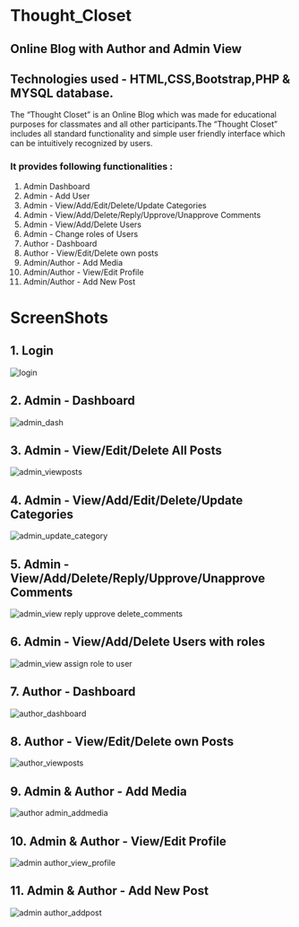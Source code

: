# Thought_Closet
## Online Blog with Author and Admin View
## Technologies used - HTML,CSS,Bootstrap,PHP & MYSQL database.

The “Thought Closet” is an Online Blog which was made for educational purposes for classmates and all 
other participants.The “Thought Closet” includes all standard functionality and simple user friendly 
interface which can be intuitively recognized by users.

### It provides following functionalities :
1. Admin Dashboard
2. Admin - Add User
3. Admin - View/Add/Edit/Delete/Update Categories
4. Admin - View/Add/Delete/Reply/Upprove/Unapprove Comments
5. Admin - View/Add/Delete Users
6. Admin - Change roles of Users
7. Author - Dashboard
8. Author - View/Edit/Delete own posts
9. Admin/Author - Add Media
10. Admin/Author - View/Edit Profile
11. Admin/Author - Add New Post

# ScreenShots

## 1. Login
![login](https://user-images.githubusercontent.com/25307874/33100035-f6c612e2-cee0-11e7-8c2a-1c055c36d8d4.png)

## 2. Admin - Dashboard
![admin_dash](https://user-images.githubusercontent.com/25307874/33100034-f6b9e30a-cee0-11e7-977f-505e7ca65fbe.png)

## 3. Admin - View/Edit/Delete All Posts
![admin_viewposts](https://user-images.githubusercontent.com/25307874/33099407-c01b9566-cede-11e7-8a86-e48bb162f0b8.png)

## 4. Admin - View/Add/Edit/Delete/Update Categories
![admin_update_category](https://user-images.githubusercontent.com/25307874/33099408-c025babe-cede-11e7-8f65-7d4396524fe7.png)

## 5. Admin - View/Add/Delete/Reply/Upprove/Unapprove Comments
![admin_view reply upprove delete_comments](https://user-images.githubusercontent.com/25307874/33099396-bf859d22-cede-11e7-9d5a-63d627bc0c6c.png)

## 6. Admin - View/Add/Delete Users with roles
![admin_view assign role to user](https://user-images.githubusercontent.com/25307874/33099397-bfaa5838-cede-11e7-8a47-08c290aa06d8.png)

## 7. Author - Dashboard
![author_dashboard](https://user-images.githubusercontent.com/25307874/33099394-bf682a6c-cede-11e7-98f0-fca58cfdd693.png)

## 8. Author - View/Edit/Delete own Posts
![author_viewposts](https://user-images.githubusercontent.com/25307874/33099393-bf536d70-cede-11e7-8579-96b4632d84c1.png)

## 9. Admin & Author - Add Media
![author admin_addmedia](https://user-images.githubusercontent.com/25307874/33099405-c002ddb4-cede-11e7-923a-ea417b8b96b1.png)

## 10. Admin & Author - View/Edit Profile
![admin author_view_profile](https://user-images.githubusercontent.com/25307874/33099399-bfc7dc1e-cede-11e7-9f2f-b7433f326a35.png)

## 11. Admin & Author - Add New Post
![admin author_addpost](https://user-images.githubusercontent.com/25307874/33099401-bfe3f570-cede-11e7-90fe-c4d4ad85e7fb.png)


